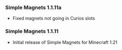 ### Simple Magnets 1.1.11a
- Fixed magnets not going in Curios slots

### Simple Magnets 1.1.11
- Initial release of Simple Magnets for Minecraft 1.21
